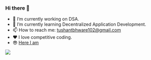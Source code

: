 ### Hi there 👋



- 🔭 I’m currently working on DSA.
- 🌱 I’m currently learning Decentralized Application Development.
- 📫 How to reach me: tushantbhware102@gmail.com
- ❤️ I love competitive coding.
- 😎 [Here I am](https://tushant1037.github.io/me/)


<img src='https://github-readme-stats.vercel.app/api?username=tushant1037&&show_icons=true&title_color=ffffff&icon_color=bb2acf&text_color=daf7dc&bg_color=151515' />
